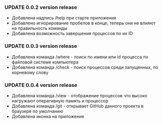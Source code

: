 ### UPDATE 0.0.2 version release

- Добавлена надпись /help при старте приложения
- Добавлено игнорирование пробелов в конце, теперь они не влияют на правильность команды
- Добавлена возможность завершения процессов по их ID

### UPDATE 0.0.3 version release

- Добавлена команда /where - поиск по имени или id процесса по файловой системе компьютера
- Добавлена команда /check - поиск процессов среди запущенных, по корневому слову

### UPDATE 0.0.4 version release

- Добавлена команда /view - отображение процессов что высоко нагружают оперативную память и процессор
- Добавлена команда /git - открывает GitHub данного проекта в браузере по умолчанию
- Добавлена иконка на приложение
